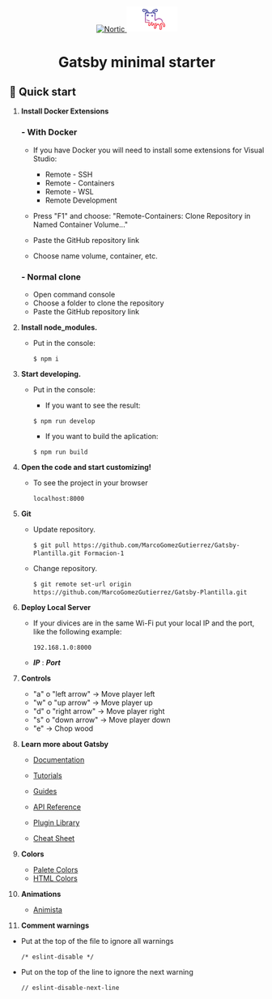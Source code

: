 <p align="center">
  <a href="https://nortic.es/">
    <img alt="Nortic" src="https://www.nortic.es/wp-content/uploads/2015/03/Logo_Nortic_1200.png" width="200" />
  </a>
  <a href="https://www.digitaliagbe.com/">
    <img alt="Digitalia" src="src/images/utils/digitalia_logo.png" width="100">
  </a>
</p>
<h1 align="center">
  Gatsby minimal starter
</h1>

## 🚀 Quick start

1.  **Install Docker Extensions**

    ### **- With Docker**
      - If you have Docker you will need to install some extensions for Visual Studio:

        + Remote - SSH
        + Remote - Containers
        + Remote - WSL
        + Remote Development

      - Press "F1" and choose: "Remote-Containers: Clone Repository in Named Container Volume..."
      - Paste the GitHub repository link
      - Choose name volume, container, etc.

    ### **- Normal clone**

      - Open command console 
      - Choose a folder to clone the repository
      - Paste the GitHub repository link

2.  **Install node_modules.**

    - Put in the console:

      ``` 
      $ npm i 
      ```
    

3.  **Start developing.**

    - Put in the console:

      + If you want to see the result:

      ```
      $ npm run develop
      ```

      + If you want to build the aplication:

      ```
      $ npm run build
      ```


4.  **Open the code and start customizing!**

    - To see the project in your browser

      ```
      localhost:8000
      ```

5. **Git**

    - Update repository.
      ```
      $ git pull https://github.com/MarcoGomezGutierrez/Gatsby-Plantilla.git Formacion-1
      ```
    - Change repository.
      ```
      $ git remote set-url origin https://github.com/MarcoGomezGutierrez/Gatsby-Plantilla.git
      ```

6. **Deploy Local Server**

    - If your divices are in the same Wi-Fi put your local IP and the port, like the following example:
      ```
      192.168.1.0:8000
      ```
    - ***IP*** : ***Port***

7. **Controls**

    + "a" o "left arrow" -> Move player left
    + "w" o "up arrow" -> Move player up
    + "d" o "right arrow" -> Move player right
    + "s" o "down arrow" -> Move player down
    + "e" -> Chop wood

8.  **Learn more about Gatsby**

    - [Documentation](https://www.gatsbyjs.com/docs/?utm_source=starter&utm_medium=readme&utm_campaign=minimal-starter)

    - [Tutorials](https://www.gatsbyjs.com/tutorial/?utm_source=starter&utm_medium=readme&utm_campaign=minimal-starter)

    - [Guides](https://www.gatsbyjs.com/tutorial/?utm_source=starter&utm_medium=readme&utm_campaign=minimal-starter)

    - [API Reference](https://www.gatsbyjs.com/docs/api-reference/?utm_source=starter&utm_medium=readme&utm_campaign=minimal-starter)

    - [Plugin Library](https://www.gatsbyjs.com/plugins?utm_source=starter&utm_medium=readme&utm_campaign=minimal-starter)

    - [Cheat Sheet](https://www.gatsbyjs.com/docs/cheat-sheet/?utm_source=starter&utm_medium=readme&utm_campaign=minimal-starter)


9. **Colors**

    - [Palete Colors](https://coolors.co/)
    - [HTML Colors](https://htmlcolorcodes.com/es/)


10. **Animations**

    - [Animista](https://animista.net/)

11. **Comment warnings**

  - Put at the top of the file to ignore all warnings

    ```
    /* eslint-disable */
    ```
    
  - Put on the top of the line to ignore the next warning

    ```
    // eslint-disable-next-line
    ```
